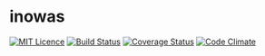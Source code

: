 # inowas

[![MIT Licence](https://badges.frapsoft.com/os/mit/mit.svg?v=103)](https://opensource.org/licenses/mit-license.php) 
[![Build Status](https://travis-ci.org/inowas/inowas.svg?branch=dev)](https://travis-ci.org/inowas/inowas)
[![Coverage Status](https://coveralls.io/repos/github/inowas/inowas/badge.svg?branch=dev)](https://coveralls.io/github/inowas/inowas?branch=dev)
[![Code Climate](https://codeclimate.com/github/inowas/inowas/badges/gpa.svg)](https://codeclimate.com/github/inowas/inowas)


